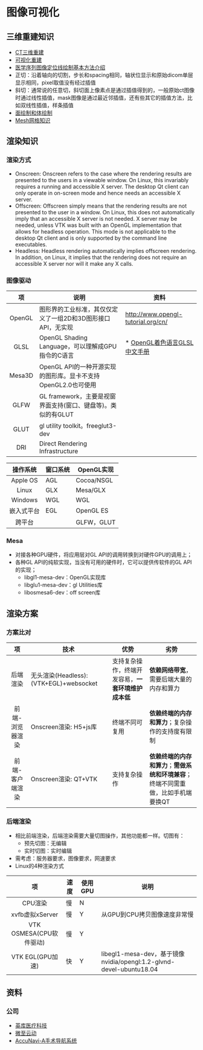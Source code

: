 # 图像可视化
## 三维重建知识
* [CT三维重建](https://blog.csdn.net/fanhenghui/article/details/51036422)
* [可视化重建](https://www.iih.xin/productinfo/1410267.html)
* [医学序列图像定位线绘制基本方法介绍](https://blog.csdn.net/inter_peng/article/details/62046916)
* 正切：沿着轴向的切割，步长和spacing相同，轴状位显示和原始dicom单层显示相同，pixel取值没有经过插值
* 斜切：通常说的任意切，斜切面上像素点是通过插值得到的，一般原始ct图像时通过线性插值，mask图像是通过最近邻插值，还有些其它的插值方法，比如双线性插值，样条插值
* [面绘制和体绘制](https://blog.csdn.net/weixin_42352178/article/details/109201572)
* [Mesh网格知识](http://www.jmecn.net/tutorial-for-beginners/chapter-4-mesh.html)

## 渲染知识
### 渲染方式
* Onscreen: Onscreen refers to the case where the rendering results are presented to the users in a viewable window. On Linux, this invariably requires a running and accessible X server. The desktop Qt client can only operate in on-screen mode and hence needs an accessible X server.
* Offscreen: Offscreen simply means that the rendering results are not presented to the user in a window. On Linux, this does not automatically imply that an accessible X server is not needed. X server may be needed, unless VTK was built with an OpenGL implementation that allows for headless operation. This mode is not applicable to the desktop Qt client and is only supported by the command line executables.
* Headless: Headless rendering automatically implies offscreen rendering. In addition, on Linux, it implies that the rendering does not require an accessible X server nor will it make any X calls.

### 图像驱动
| 项 | 说明 | 资料 |
| :-: | - | - |
| OpenGL | 图形界的工业标准，其仅仅定义了一组2D和3D图形接口API，无实现 | http://www.opengl-tutorial.org/cn/ |
| GLSL | OpenGL Shading Language，可以理解成GPU指令的C语言 | * [OpenGL着色语言GLSL中文手册](https://blog.csdn.net/hk_shao/article/details/82084274) |
| Mesa3D | OpenGL API的一种开源实现的图形库。显卡不支持OpenGL2.0也可使用 |  |
| GLFW | GL framework，主要是视窗界面支持(窗口、键盘等)。类似的有GLUT |  |
| GLUT | gl utility toolkit。freeglut3-dev |  |
| DRI | Direct Rendering Infrastructure |  |

| 操作系统 | 窗口系统 | OpenGL实现 |
| :-: | - | - |
| Apple OS | AGL | Cocoa/NSGL |
| Linux | GLX | Mesa/GLX |
| Windows | WGL | WGL |
| 嵌入式平台 | EGL | OpenGL ES |
| 跨平台	 |  | GLFW，GLUT |

### Mesa
* 对接各种GPU硬件，将应用层对GL API的调用转换到对硬件GPU的调用上；
* 各种GL API的纯软实现，当没有可用的硬件时，它可以提供传软件的GL API的实现；
  * libgl1-mesa-dev：OpenGL实现库
  * libglu1-mesa-dev：gl Utilities库
  * libosmesa6-dev：off screen库

## 渲染方案
### 方案比对
| 项 | 技术 | 优势 | 劣势 |
| :-: | - | - | - |
| 后端渲染 | 无头渲染(Headless): (VTK+EGL)+websocket | 支持复杂操作，终端开发容易，**一套环境维护成本低** | **依赖网络带宽**，需要后端大量的内存和算力 |
| 前端-浏览器渲染 | Onscreen渲染: H5+js库 | 终端不同可复用 | **依赖终端的内存和算力**；复杂操作的支持度有限制 |
| 前端-客户端渲染 | Onscreen渲染: QT+VTK | 支持复杂操作 | **依赖终端的内存和算力**；**需做系统和环境兼容**；终端不同需重做，比如手机端要换QT |

### 后端渲染
* 相比前端渲染，后端渲染需要大量切图操作，其他功能都一样。切图有：
  * 预先切图：无编辑
  * 实时切图：实时编辑
* 需考虑：服务器要求，图像要求，网速要求
* Linux的4种渲染方式

| 项 | 速度 | 使用GPU | 说明 |
| :-: | - | - | - |
| CPU渲染 | 慢 | N |  |
| xvfb虚拟xServer | 慢 | Y | 从GPU到CPU拷贝图像速度非常慢 |
| VTK OSMESA(CPU软件驱动) | 慢 | Y |  |
| VTK EGL(GPU加速) | 快 | Y | libegl1-mesa-dev，基于镜像nvidia/opengl:1.2-glvnd-devel-ubuntu18.04 |

## 资料
### 公司
* [英库医疗科技](https://www.incool3d.com/)
* [微至云动](https://www.weiyunyingxiang.com/)
* [AccuNavi-A手术导航系统](http://www.uegmedical.com/cn/products/AccuNavi-A_Surgical_Navigation_System.html)
